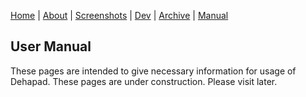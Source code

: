 [Home](index.md) | [About](about.md) | [Screenshots](screenshots.md) | [Dev](development.md) | [Archive](archive.md) | [Manual](user_manual.md) 

## User Manual

These pages are intended to give necessary information for usage of Dehapad. These pages are under construction. Please visit later.
